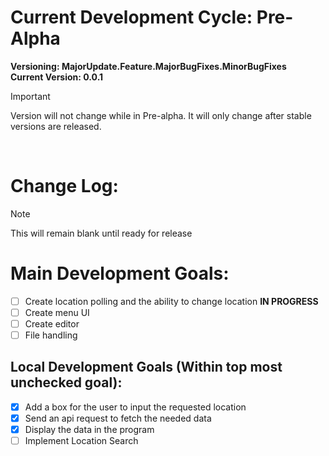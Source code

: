 # Current Development Cycle: Pre-Alpha

**Versioning: MajorUpdate.Feature.MajorBugFixes.MinorBugFixes**
<br>
**Current Version: 0.0.1**
<br>
> [!IMPORTANT]
> Version will not change while in Pre-alpha. It will only change after stable versions are released.
<br>

# Change Log:

> [!NOTE]
> This will remain blank until ready for release

# Main Development Goals:
- [ ] Create location polling and the ability to change location **IN PROGRESS**
- [ ] Create menu UI
- [ ] Create editor
- [ ] File handling

## Local Development Goals (Within top most unchecked goal):
- [x] Add a box for the user to input the requested location
- [x] Send an api request to fetch the needed data
- [x] Display the data in the program
- [ ] Implement Location Search
